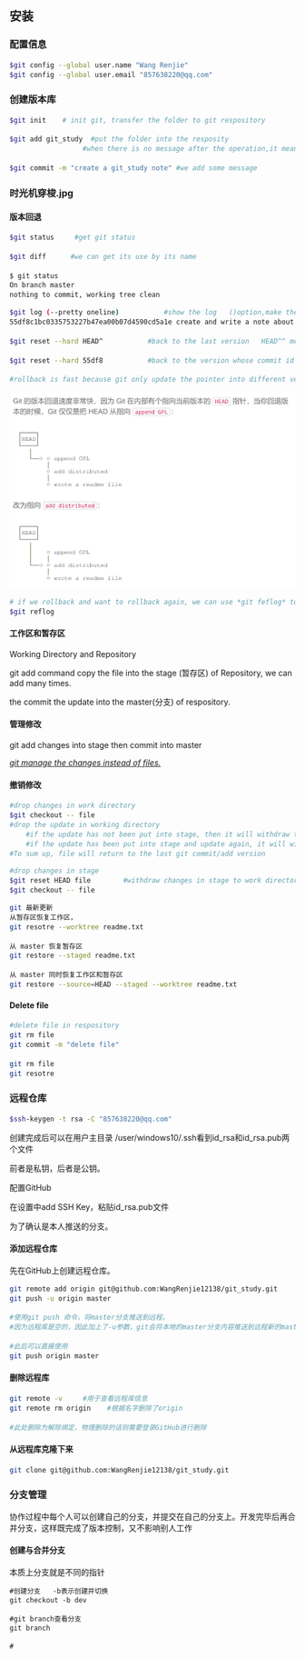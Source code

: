 ## 安装

### 配置信息

```bash
$git config --global user.name "Wang Renjie"
$git config --global user.email "857638220@qq.com"
```

### 创建版本库

```bash
$git init    # init git, transfer the folder to git respository

$git add git_study  #put the folder into the resposity
				  #when there is no message after the operation,it means success
				  
$git commit -m "create a git_study note" #we add some message

```

### 时光机穿梭.jpg

#### 版本回退

```bash
$git status     #get git status

$git diff      #we can get its use by its name

$ git status
On branch master
nothing to commit, working tree clean

```

```bash
$git log (--pretty oneline)           #show the log   ()option,make the log all in one line
55df8c1bc0335753227b47ea00b07d4590cd5a1e create and write a note about git     #55dfbalabala  is commit id

$git reset --hard HEAD^           #back to the last version   HEAD^^ means last last version,   HEAD~100  last 100 version

$git reset --hard 55df8           #back to the version whose commit id is 55df8c etc

#rollback is fast because git only update the pointer into different version
```

![image-20210812163929600](git.assets/image-20210812163929600.png)

```bash
# if we rollback and want to rollback again, we can use *git feflog* to get our command history the we can get the commit id.
$git reflog
```



#### 工作区和暂存区

Working Directory and Repository

git add command copy the file into the stage (暂存区) of Repository, we can add many times.

the  commit the update into the master(分支) of  respository.



#### 管理修改

git add changes into stage then commit into master

<u>*git manage the changes instead of files.*</u>



#### 撤销修改

```bash
#drop changes in work directory
$git checkout -- file     
#drop the update in working directory
	#if the update has not been put into stage, then it will withdraw to the respository version.
	#if the update has been put into stage and update again, it will withdraw to stage version.
#To sum up, file will return to the last git commit/add version
```

```bash
#drop changes in stage
$git reset HEAD file        #withdraw changes in stage to work directory
$git checkout -- file
```



```bash
git 最新更新
从暂存区恢复工作区，
git resotre --worktree readme.txt

从 master 恢复暂存区 
git restore --staged readme.txt

从 master 同时恢复工作区和暂存区
git restore --source=HEAD --staged --worktree readme.txt
```



#### Delete file

```bash
#delete file in respository
git rm file
git commit -m "delete file"

git rm file
git resotre 
```





### 远程仓库

```bash
$ssh-keygen -t rsa -C "857638220@qq.com"
```

创建完成后可以在用户主目录   /user/windows10/.ssh看到id_rsa和id_rsa.pub两个文件

前者是私钥，后者是公钥。



配置GitHub

在设置中add SSH Key，粘贴id_rsa.pub文件

为了确认是本人推送的分支。

#### 添加远程仓库

先在GitHub上创建远程仓库。

```bash
git remote add origin git@github.com:WangRenjie12138/git_study.git
git push -u origin master

#使用git push 命令，将master分支推送到远程。
#因为远程库是空的，因此加上了-u参数，git会将本地的master分支内容推送到远程新的master分支，并且将两者关联起来。

#此后可以直接使用
git push origin master
```

#### 删除远程库

```bash
git remote -v     #用于查看远程库信息
git remote rm origin    #根据名字删除了origin

#此处删除为解除绑定，物理删除的话则需要登录GitHub进行删除
```



#### 从远程库克隆下来

```bash
git clone git@github.com:WangRenjie12138/git_study.git
```





### 分支管理

协作过程中每个人可以创建自己的分支，并提交在自己的分支上。开发完毕后再合并分支，这样既完成了版本控制，又不影响别人工作

#### 创建与合并分支

本质上分支就是不同的指针

```
#创建分支   -b表示创建并切换
git checkout -b dev

#git branch查看分支
git branch

#

```

